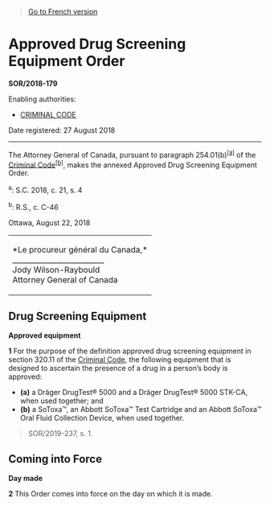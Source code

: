 > [Go to French version](/fr/Règlements/Décrets,%20ordonnances%20et%20règlements%20statutaires/2018/179.md)

# Approved Drug Screening Equipment Order

**SOR/2018-179**

Enabling authorities: 
- [CRIMINAL CODE](/en/Acts/Revised%20Statutes%20of%20Canada/C/C-46.md)

Date registered: 27 August 2018

----------

The Attorney General of Canada, pursuant to paragraph 254.01(b)<sup><a href='#fn_81000-2-3511-E_hq_22402'>[a]</a></sup> of the [Criminal Code](/en/Acts/Revised%20Statutes%20of%20Canada/C/C-46.md)<sup><a href='#fn_81000-2-3511-E_hq_22403'>[b]</a></sup>, makes the annexed Approved Drug Screening Equipment Order.

<a name='fn_81000-2-3511-E_hq_22402'><sup>a</sup></a>: S.C. 2018, c. 21, s. 4<br />

<a name='fn_81000-2-3511-E_hq_22403'><sup>b</sup></a>: R.S., c. C-46<br />

Ottawa, August 22, 2018


<table>
<tr>
<td>
<p>*Le procureur général du Canada,*<br />_________________________<br />Jody Wilson-Raybould<br />Attorney General of Canada<br /></p></td>
</tr>
</table>





## Drug Screening Equipment



**Approved equipment**

**1** For the purpose of the definition approved drug screening equipment in section 320.11 of the [Criminal Code](/en/Acts/Revised%20Statutes%20of%20Canada/C/C-46.md), the following equipment that is designed to ascertain the presence of a drug in a person’s body is approved:
- **(a)** a Dräger DrugTest® 5000 and a Dräger DrugTest® 5000 STK-CA, when used together; and
- **(b)** a SoToxa™, an Abbott SoToxa™ Test Cartridge and an Abbott SoToxa™ Oral Fluid Collection Device, when used together.
> SOR/2019-237, s. 1.





## Coming into Force



**Day made**

**2** This Order comes into force on the day on which it is made.


